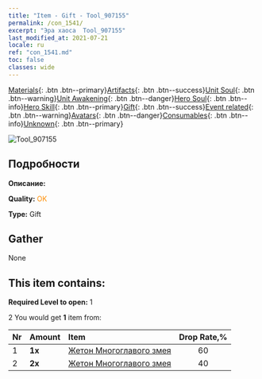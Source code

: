 ```yaml
---
title: "Item - Gift - Tool_907155"
permalink: /con_1541/
excerpt: "Эра хаоса  Tool_907155"
last_modified_at: 2021-07-21
locale: ru
ref: "con_1541.md"
toc: false
classes: wide
---
```

 [Materials](/ItemsRU/){: .btn .btn--primary}[Artifacts](/ItemsRU/Artifacts/){: .btn .btn--success}[Unit Soul](/ItemsRU/UnitSoul/){: .btn .btn--warning}[Unit Awakening](/ItemsRU/UnitAwakening/){: .btn .btn--danger}[Hero Soul](/ItemsRU/HeroSoul/){: .btn .btn--info}[Hero Skill](/ItemsRU/HeroSkill/){: .btn .btn--primary}[Gift](/ItemsRU/Gift/){: .btn .btn--success}[Event related](/ItemsRU/Events/){: .btn .btn--warning}[Avatars](/ItemsRU/Avatars/){: .btn .btn--danger}[Consumables](/ItemsRU/Consumables/){: .btn .btn--info}[Unknown](/ItemsRU/Unknown/){: .btn .btn--primary}

 ![Tool_907155](/images/t/i_907155.png)

## Подробности
 **Описание:** 

 **Quality:** <span style="color: #FF8C00">OK</span>

 **Type:** Gift

## Gather

  None

## This item contains:

 **Required Level to open:** 1

 2 You would get **1** item  from:

  | Nr | Amount |     Item    | Drop Rate,% |
  |:---|:-------|:------------|:---------:|
  | 1 |  **1x** | [Жетон Многоглавого змея](/ItemsRU/con_997/) | 60 | 
  | 2 |  **2x** | [Жетон Многоглавого змея](/ItemsRU/con_997/) | 40 | 
